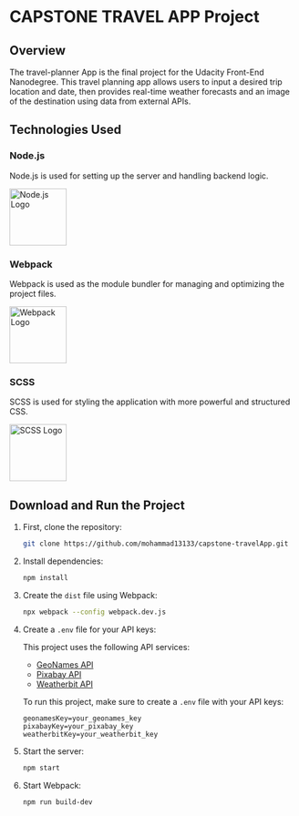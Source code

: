 # CAPSTONE TRAVEL APP Project

## Overview

The travel-planner App is the final project for the Udacity Front-End Nanodegree. This travel planning app allows users to input a desired trip location and date, then provides real-time weather forecasts and an image of the destination using data from external APIs.

## Technologies Used

### Node.js

Node.js is used for setting up the server and handling backend logic.

<img src="https://upload.wikimedia.org/wikipedia/commons/d/d9/Node.js_logo.svg" alt="Node.js Logo" width="100"/>

### Webpack

Webpack is used as the module bundler for managing and optimizing the project files.

<img src="https://upload.wikimedia.org/wikipedia/commons/9/94/Webpack.svg" alt="Webpack Logo" width="100"/>

### SCSS

SCSS is used for styling the application with more powerful and structured CSS.

<img src="https://upload.wikimedia.org/wikipedia/commons/9/96/Sass_Logo_Color.svg" alt="SCSS Logo" width="100"/>

## Download and Run the Project

1. First, clone the repository:

   ```bash
   git clone https://github.com/mohammad13133/capstone-travelApp.git
   ```

2. Install dependencies:

   ```bash
   npm install
   ```

3. Create the `dist` file using Webpack:

   ```bash
   npx webpack --config webpack.dev.js
   ```

4. Create a `.env` file for your API keys:

   This project uses the following API services:

   - [GeoNames API](http://www.geonames.org/)
   - [Pixabay API](https://pixabay.com/api/docs/)
   - [Weatherbit API](https://www.weatherbit.io/api)

   To run this project, make sure to create a `.env` file with your API keys:

   ```plaintext
   geonamesKey=your_geonames_key
   pixabayKey=your_pixabay_key
   weatherbitKey=your_weatherbit_key
   ```

5. Start the server:

   ```bash
   npm start
   ```

6. Start Webpack:

   ```bash
   npm run build-dev
   ```

